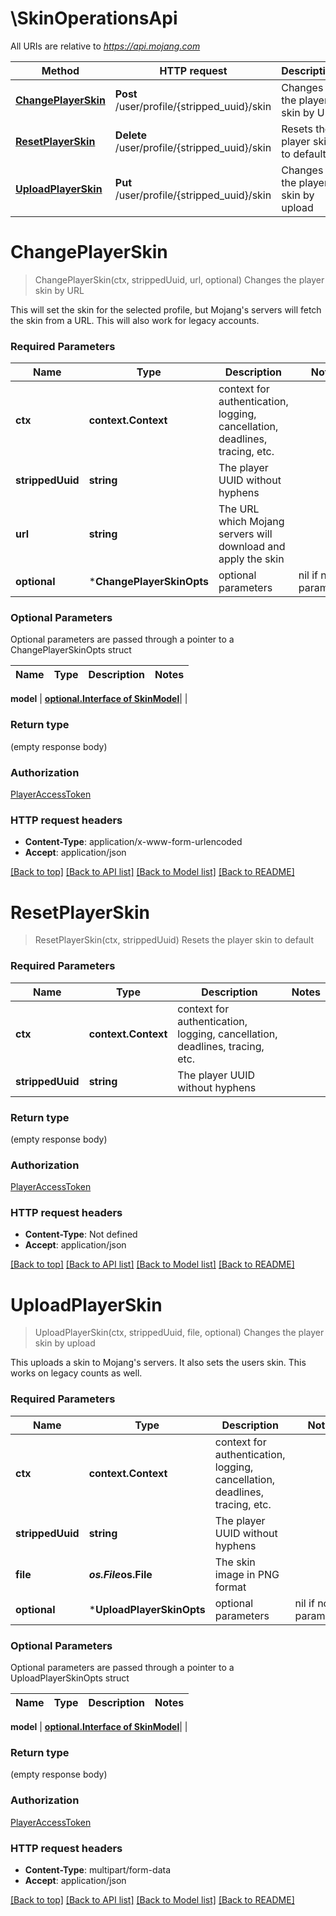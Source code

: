 # \SkinOperationsApi

All URIs are relative to *https://api.mojang.com*

Method | HTTP request | Description
------------- | ------------- | -------------
[**ChangePlayerSkin**](SkinOperationsApi.md#ChangePlayerSkin) | **Post** /user/profile/{stripped_uuid}/skin | Changes the player skin by URL
[**ResetPlayerSkin**](SkinOperationsApi.md#ResetPlayerSkin) | **Delete** /user/profile/{stripped_uuid}/skin | Resets the player skin to default
[**UploadPlayerSkin**](SkinOperationsApi.md#UploadPlayerSkin) | **Put** /user/profile/{stripped_uuid}/skin | Changes the player skin by upload


# **ChangePlayerSkin**
> ChangePlayerSkin(ctx, strippedUuid, url, optional)
Changes the player skin by URL

This will set the skin for the selected profile, but Mojang's servers will fetch the skin from a URL. This will also work for legacy accounts.

### Required Parameters

Name | Type | Description  | Notes
------------- | ------------- | ------------- | -------------
 **ctx** | **context.Context** | context for authentication, logging, cancellation, deadlines, tracing, etc.
  **strippedUuid** | **string**| The player UUID without hyphens | 
  **url** | **string**| The URL which Mojang servers will download and apply the skin | 
 **optional** | ***ChangePlayerSkinOpts** | optional parameters | nil if no parameters

### Optional Parameters
Optional parameters are passed through a pointer to a ChangePlayerSkinOpts struct

Name | Type | Description  | Notes
------------- | ------------- | ------------- | -------------


 **model** | [**optional.Interface of SkinModel**](SkinModel.md)|  | 

### Return type

 (empty response body)

### Authorization

[PlayerAccessToken](../README.md#PlayerAccessToken)

### HTTP request headers

 - **Content-Type**: application/x-www-form-urlencoded
 - **Accept**: application/json

[[Back to top]](#) [[Back to API list]](../README.md#documentation-for-api-endpoints) [[Back to Model list]](../README.md#documentation-for-models) [[Back to README]](../README.md)

# **ResetPlayerSkin**
> ResetPlayerSkin(ctx, strippedUuid)
Resets the player skin to default

### Required Parameters

Name | Type | Description  | Notes
------------- | ------------- | ------------- | -------------
 **ctx** | **context.Context** | context for authentication, logging, cancellation, deadlines, tracing, etc.
  **strippedUuid** | **string**| The player UUID without hyphens | 

### Return type

 (empty response body)

### Authorization

[PlayerAccessToken](../README.md#PlayerAccessToken)

### HTTP request headers

 - **Content-Type**: Not defined
 - **Accept**: application/json

[[Back to top]](#) [[Back to API list]](../README.md#documentation-for-api-endpoints) [[Back to Model list]](../README.md#documentation-for-models) [[Back to README]](../README.md)

# **UploadPlayerSkin**
> UploadPlayerSkin(ctx, strippedUuid, file, optional)
Changes the player skin by upload

This uploads a skin to Mojang's servers. It also sets the users skin. This works on legacy counts as well.

### Required Parameters

Name | Type | Description  | Notes
------------- | ------------- | ------------- | -------------
 **ctx** | **context.Context** | context for authentication, logging, cancellation, deadlines, tracing, etc.
  **strippedUuid** | **string**| The player UUID without hyphens | 
  **file** | ***os.File*****os.File**| The skin image in PNG format | 
 **optional** | ***UploadPlayerSkinOpts** | optional parameters | nil if no parameters

### Optional Parameters
Optional parameters are passed through a pointer to a UploadPlayerSkinOpts struct

Name | Type | Description  | Notes
------------- | ------------- | ------------- | -------------


 **model** | [**optional.Interface of SkinModel**](SkinModel.md)|  | 

### Return type

 (empty response body)

### Authorization

[PlayerAccessToken](../README.md#PlayerAccessToken)

### HTTP request headers

 - **Content-Type**: multipart/form-data
 - **Accept**: application/json

[[Back to top]](#) [[Back to API list]](../README.md#documentation-for-api-endpoints) [[Back to Model list]](../README.md#documentation-for-models) [[Back to README]](../README.md)

